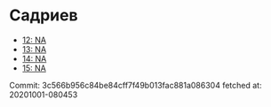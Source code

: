 # Садриев
- [12: NA](12.md)
- [13: NA](13.md)
- [14: NA](14.md)
- [15: NA](15.md)

Commit: 3c566b956c84be84cff7f49b013fac881a086304
 fetched at: 20201001-080453
